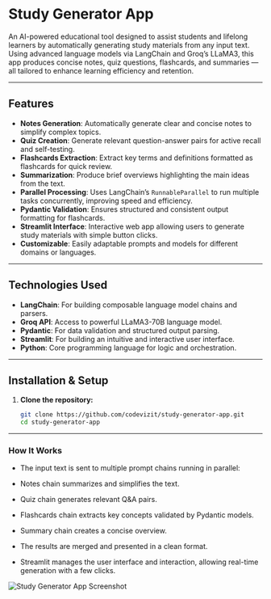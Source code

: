 # Study Generator App

An AI-powered educational tool designed to assist students and lifelong learners by automatically generating study materials from any input text. Using advanced language models via LangChain and Groq’s LLaMA3, this app produces concise notes, quiz questions, flashcards, and summaries — all tailored to enhance learning efficiency and retention.

---

## Features

- **Notes Generation**: Automatically generate clear and concise notes to simplify complex topics.
- **Quiz Creation**: Generate relevant question-answer pairs for active recall and self-testing.
- **Flashcards Extraction**: Extract key terms and definitions formatted as flashcards for quick review.
- **Summarization**: Produce brief overviews highlighting the main ideas from the text.
- **Parallel Processing**: Uses LangChain’s `RunnableParallel` to run multiple tasks concurrently, improving speed and efficiency.
- **Pydantic Validation**: Ensures structured and consistent output formatting for flashcards.
- **Streamlit Interface**: Interactive web app allowing users to generate study materials with simple button clicks.
- **Customizable**: Easily adaptable prompts and models for different domains or languages.

---

## Technologies Used

- **LangChain**: For building composable language model chains and parsers.
- **Groq API**: Access to powerful LLaMA3-70B language model.
- **Pydantic**: For data validation and structured output parsing.
- **Streamlit**: For building an intuitive and interactive user interface.
- **Python**: Core programming language for logic and orchestration.

---

## Installation & Setup

1. **Clone the repository:**

   ```bash
   git clone https://github.com/codevizit/study-generator-app.git
   cd study-generator-app
--- 
### How It Works
- The input text is sent to multiple prompt chains running in parallel:

- Notes chain summarizes and simplifies the text.

- Quiz chain generates relevant Q&A pairs.

- Flashcards chain extracts key concepts validated by Pydantic models.

- Summary chain creates a concise overview.

- The results are merged and presented in a clean format.

- Streamlit manages the user interface and interaction, allowing real-time generation with a few clicks.

![Study Generator App Screenshot](images/screenshot1.png)

